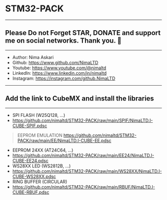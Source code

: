 # STM32-PACK
---
## Please Do not Forget STAR, DONATE and support me on social networks. Thank you. :sparkling_heart:  
---
-  Author:     Nima Askari  
-  Github:     https://www.github.com/NimaLTD
-  Youtube:    https://www.youtube.com/@nimaltd  
-  LinkedIn:   https://www.linkedin.com/in/nimaltd  
-  Instagram:  https://instagram.com/github.NimaLTD  
---
## Add the link to CubeMX and install the libraries
---
- SPI FLASH (W25Q128, ...)
- https://github.com/nimaltd/STM32-PACK/raw/main/SPIF/NimaLTD.I-CUBE-SPIF.pdsc

> EEPROM EMULATION
> https://github.com/nimaltd/STM32-PACK/raw/main/EE/NimaLTD.I-CUBE-EE.pdsc

- EEPROM 24XX (AT24C64, ...)
- https://github.com/nimaltd/STM32-PACK/raw/main/EE24/NimaLTD.I-CUBE-EE24.pdsc
- WS28XX LED (WS2812B, ...)
- https://github.com/nimaltd/STM32-PACK/raw/main/WS28XX/NimaLTD.I-CUBE-WS28XX.pdsc
- RING BUFFER (CIRCULAR)
- https://github.com/nimaltd/STM32-PACK/raw/main/RBUF/NimaLTD.I-CUBE-RBUF.pdsc
